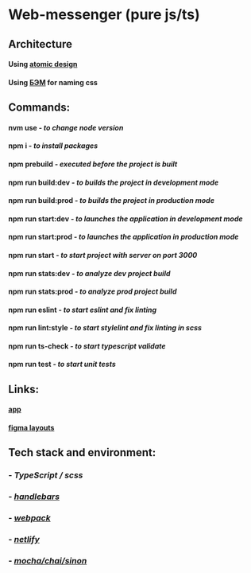 # Web-messenger (pure js/ts)

## Architecture

#### Using [atomic design](https://bradfrost.com/blog/post/atomic-web-design/)

#### Using [БЭМ](https://ru.bem.info/methodology/) for naming css

## Commands:

#### **nvm use** _- to change node version_

#### **npm i** _- to install packages_

#### **npm prebuild** _- executed before the project is built_

#### **npm run build:dev** _- to builds the project in development mode_

#### **npm run build:prod** _- to builds the project in production mode_

#### **npm run start:dev** _- to launches the application in development mode_

#### **npm run start:prod** _- to launches the application in production mode_

#### **npm run start** _- to start project with server on port 3000_

#### **npm run stats:dev** _- to analyze dev project build_

#### **npm run stats:prod** _- to analyze prod project build_

#### **npm run eslint** _- to start eslint and fix linting_

#### **npm run lint:style** _- to start stylelint and fix linting in scss_

#### **npm run ts-check** _- to start typescript validate_

#### **npm run test** _- to start unit tests_

## Links:

#### [app](https://deploy--bright-dango-b90d8e.netlify.app/)

#### [figma layouts](https://www.figma.com/file/jF5fFFzgGOxQeB4CmKWTiE/Chat_external_link?node-id=1-537&t=6B2xKKWBTIxve5xS-0)

## Tech stack and environment:

### - _TypeScript / scss_

### - _[handlebars](https://handlebarsjs.com/)_

### - _[webpack](https://webpack.js.org/)_

### - _[netlify](https://www.netlify.com/)_

### - _[mocha/chai/sinon](https://mochajs.org/)_
